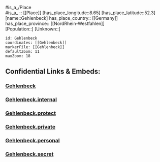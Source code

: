 ﻿---
location: [52.3,8.65] 
mapzoom: [7,12] 
mapmarker: city 
type: City
tags:
- geo/City


SpocWebEntityId: 30386
isDeleted: false
confidential: public

---
#is_a_/Place  
#is_a_ :: [[Place]] 
[has_place_longitude::8.65] 
[has_place_latitude::52.3] 
[name::Gehlenbeck] 
has_place_country:: [[Germany]]  
has_place_province:: [[NordRhein-Westfahlen]]  
[Population::] 
[Unknown::] 


```leaflet
id: Gehlenbeck
coordinates: [[Gehlenbeck]] 
markerFile: [[Gehlenbeck]] 
defaultZoom: 11 
maxZoom: 18
```


## Confidential Links & Embeds: 

### [Gehlenbeck](/_public/Earth/Continent/Europe/Europe~Central/Germany/Germany~West/Nord_Rhein-Westfalen/counties~NW/Minden-Lübbecke/cities~Minden-Lübbecke/Lübbecke/Gehlenbeck.md) 

### [Gehlenbeck.internal](/_internal/Earth/Continent/Europe/Europe~Central/Germany/Germany~West/Nord_Rhein-Westfalen/counties~NW/Minden-Lübbecke/cities~Minden-Lübbecke/Lübbecke/Gehlenbeck.internal.md) 

### [Gehlenbeck.protect](/_protect/Earth/Continent/Europe/Europe~Central/Germany/Germany~West/Nord_Rhein-Westfalen/counties~NW/Minden-Lübbecke/cities~Minden-Lübbecke/Lübbecke/Gehlenbeck.protect.md) 

### [Gehlenbeck.private](/_private/Earth/Continent/Europe/Europe~Central/Germany/Germany~West/Nord_Rhein-Westfalen/counties~NW/Minden-Lübbecke/cities~Minden-Lübbecke/Lübbecke/Gehlenbeck.private.md) 

### [Gehlenbeck.personal](/_personal/Earth/Continent/Europe/Europe~Central/Germany/Germany~West/Nord_Rhein-Westfalen/counties~NW/Minden-Lübbecke/cities~Minden-Lübbecke/Lübbecke/Gehlenbeck.personal.md) 

### [Gehlenbeck.secret](/_secret/Earth/Continent/Europe/Europe~Central/Germany/Germany~West/Nord_Rhein-Westfalen/counties~NW/Minden-Lübbecke/cities~Minden-Lübbecke/Lübbecke/Gehlenbeck.secret.md) 
